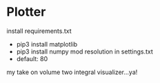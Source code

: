 # Plotter

install requirements.txt
- pip3 install matplotlib
- pip3 install numpy
mod resolution in settings.txt
- default: 80


my take on volume two integral visualizer...ya!